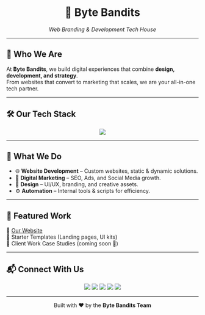 <h1 align="center">👾 Byte Bandits</h1>
<p align="center">
  <em>Web Branding & Development Tech House</em>
</p>

---

## 🚀 Who We Are
At **Byte Bandits**, we build digital experiences that combine **design, development, and strategy**.  
From websites that convert to marketing that scales, we are your all-in-one tech partner.

---

## 🛠️ Our Tech Stack
<p align="center">
  <img src="https://skillicons.dev/icons?i=react,next,angular,nodejs,flask,django,tailwind,bootstrap,figma,ps,ai,git,github" />
</p>

---

## 📂 What We Do
- 🌐 **Website Development** – Custom websites, static & dynamic solutions.  
- 🎯 **Digital Marketing** – SEO, Ads, and Social Media growth.  
- 🎨 **Design** – UI/UX, branding, and creative assets.  
- ⚙️ **Automation** – Internal tools & scripts for efficiency.  

---

## 🌟 Featured Work
🔹 [Our Website](http://www.bytebandits.in)  
🔹 Starter Templates (Landing pages, UI kits)  
🔹 Client Work Case Studies (coming soon 🚧)

---

## 📬 Connect With Us
<p align="center">
  <a href="http://www.bytebandits.in"><img src="https://img.shields.io/badge/Website-000?style=for-the-badge&logo=google-chrome&logoColor=white" /></a>
  <a href="https://www.linkedin.com/company/bytebanditsindia"><img src="https://img.shields.io/badge/LinkedIn-0A66C2?style=for-the-badge&logo=linkedin&logoColor=white" /></a>
  <a href="https://x.com/bytebandits_in"><img src="https://img.shields.io/badge/Twitter-1DA1F2?style=for-the-badge&logo=twitter&logoColor=white" /></a>
  <a href="https://www.instagram.com/bytebandits_"><img src="https://img.shields.io/badge/Instagram-E4405F?style=for-the-badge&logo=instagram&logoColor=white" /></a>
  <a href="mailto:bytebanditsindia@gmail.com"><img src="https://img.shields.io/badge/Email-D14836?style=for-the-badge&logo=gmail&logoColor=white" /></a>
</p>

---

<p align="center">
  Built with ❤️ by the <b>Byte Bandits Team</b>
</p>
